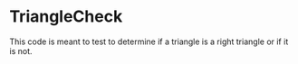 # TriangleCheck
This code is meant to test to determine if a triangle is a right triangle or if it is not.
